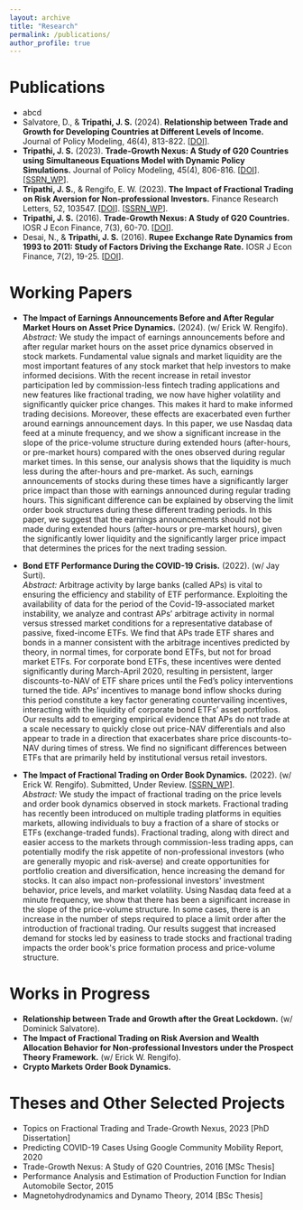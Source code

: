 ```yaml
---
layout: archive
title: "Research"
permalink: /publications/
author_profile: true
---
```


Publications
======
- abcd
- Salvatore, D., & **Tripathi, J. S.** (2024). **Relationship between Trade and Growth for Developing Countries at Different Levels of Income.** Journal of Policy Modeling, 46(4), 813-822. [[DOI](https://www.sciencedirect.com/science/article/pii/S016189382400070X?via%3Dihub)].
- **Tripathi, J. S.** (2023). **Trade-Growth Nexus: A Study of G20 Countries using Simultaneous Equations Model with Dynamic Policy Simulations.** Journal of Policy Modeling, 45(4), 806-816. [[DOI](https://www.sciencedirect.com/science/article/pii/S0161893823000662)]. [[SSRN_WP](https://papers.ssrn.com/sol3/papers.cfm?abstract_id=4595875)]. <br>
- **Tripathi, J. S.**, & Rengifo, E. W. (2023). **The Impact of Fractional Trading on Risk Aversion for Non-professional Investors.** Finance Research Letters, 52, 103547. [[DOI](https://www.sciencedirect.com/science/article/pii/S1544612322007231?via%3Dihub)]. [[SSRN_WP](https://papers.ssrn.com/sol3/papers.cfm?abstract_id=4208358)]. <br>
- **Tripathi, J. S.** (2016). **Trade-Growth Nexus: A Study of G20 Countries.** IOSR J Econ Finance, 7(3), 60-70.  [[DOI](https://www.iosrjournals.org/iosr-jef/papers/Vol7-Issue3/Version-2/G0703026070.pdf)]. <br>
- Desai, N., & **Tripathi, J. S.** (2016). **Rupee Exchange Rate Dynamics from 1993 to 2011: Study of Factors Driving the Exchange Rate.** IOSR J Econ Finance, 7(2), 19-25.  [[DOI](https://www.iosrjournals.org/iosr-jef/papers/Vol7-Issue2/Version-2/C0702021925.pdf)]. <br>

Working Papers
======
- **The Impact of Earnings Announcements Before and After Regular Market Hours on Asset Price Dynamics.** (2024). (w/ Erick W. Rengifo). <br>
*Abstract:* We study the impact of earnings announcements before and after regular market hours on the asset price dynamics observed in stock markets. Fundamental value signals and market liquidity are the most important features of any stock market that help investors to make informed decisions. With the recent increase in retail investor participation led by commission-less fintech trading applications and new features like fractional trading, we now have higher volatility and significantly quicker price changes. This makes it hard to make informed trading decisions. Moreover, these effects are exacerbated even further around earnings announcement days. In this paper, we use Nasdaq data feed at a minute frequency, and we show a significant increase in the slope of the price-volume structure during extended hours (after-hours, or pre-market hours) compared with the ones observed during regular market times. In this sense, our analysis shows that the liquidity is much less during the after-hours and pre-market. As such, earnings announcements of stocks during these times have a significantly larger price impact than those with earnings announced during regular trading hours. This significant difference can be explained by observing the limit order book structures during these different trading periods. In this paper, we suggest that the earnings announcements should not be made during extended hours (after-hours or pre-market hours), given the significantly lower liquidity and the significantly larger price impact that determines the prices for the next trading session. <br>

- **Bond ETF Performance During the COVID-19 Crisis.** (2022). (w/ Jay Surti). <br>
*Abstract:* Arbitrage activity by large banks (called APs) is vital to ensuring the efficiency and stability of ETF performance. Exploiting the availability of data for the period of the Covid-19-associated market instability, we analyze and contrast APs’ arbitrage activity in normal versus stressed market conditions for a representative database of passive, fixed-income ETFs. We find that APs trade ETF shares and bonds in a manner consistent with the arbitrage incentives predicted by theory, in normal times, for corporate bond ETFs, but not for broad market ETFs. For corporate bond ETFs, these incentives were dented significantly during March-April 2020, resulting in persistent, larger discounts-to-NAV of ETF share prices until the Fed’s policy interventions turned the tide. APs’ incentives to manage bond inflow shocks during this period constitute a key factor generating countervailing incentives, interacting with the liquidity of corporate bond ETFs’ asset portfolios. Our results add to emerging empirical evidence that APs do not trade at a scale necessary to quickly close out price-NAV differentials and also appear to trade in a direction that exacerbates share price discounts-to-NAV during times of stress. We find no significant differences between ETFs that are primarily held by institutional versus retail investors. <br>

- **The Impact of Fractional Trading on Order Book Dynamics.** (2022). (w/ Erick W. Rengifo). Submitted, Under Review. [[SSRN_WP](https://papers.ssrn.com/sol3/papers.cfm?abstract_id=4259584)]. <br>
*Abstract:* We study the impact of fractional trading on the price levels and order book dynamics observed in stock markets. Fractional trading has recently been introduced on multiple trading platforms in equities markets, allowing individuals to buy a fraction of a share of stocks or ETFs (exchange-traded funds). Fractional trading, along with direct and easier access to the markets through commission-less trading apps, can potentially modify the risk appetite of non-professional investors (who are generally myopic and risk-averse) and create opportunities for portfolio creation and diversification, hence increasing the demand for stocks. It can also impact non-professional investors' investment behavior, price levels, and market volatility. Using Nasdaq data feed at a minute frequency, we show that there has been a significant increase in the slope of the price-volume structure. In some cases, there is an increase in the number of steps required to place a limit order after the introduction of fractional trading. Our results suggest that increased demand for stocks led by easiness to trade stocks and fractional trading impacts the order book's price formation process and price-volume structure. <br>

Works in Progress
======
- **Relationship between Trade and Growth after the Great Lockdown.** (w/ Dominick Salvatore). <br>
- **The Impact of Fractional Trading on Risk Aversion and Wealth Allocation Behavior for Non-professional Investors under the Prospect Theory Framework.** (w/ Erick W. Rengifo). <br>
- **Crypto Markets Order Book Dynamics.** <br>

Theses and Other Selected Projects
======
- Topics on Fractional Trading and Trade-Growth Nexus, 2023 [PhD Dissertation] <br>
- Predicting COVID-19 Cases Using Google Community Mobility Report, 2020 <br>
- Trade-Growth Nexus: A Study of G20 Countries, 2016 [MSc Thesis] <br>
- Performance Analysis and Estimation of Production Function for Indian Automobile Sector, 2015 <br>
- Magnetohydrodynamics and Dynamo Theory, 2014 [BSc Thesis] <br>


<!--
{% if author.googlescholar %}
  You can also find my articles on <u><a href="{{author.googlescholar}}">my Google Scholar profile</a>.</u>
{% endif %}

{% include base_path %}

{% for post in site.publications reversed %}
  {% include archive-single.html %}
{% endfor %} 

- **Relationship Between Trade and Growth for Developing Countries at Different Levels of Income.** (2023). (w/ Dominick Salvatore). Submitted, Under Review. <br>
*Abstract:* We explore the relationship between trade openness and economic growth for 102 developing countries at different income levels using a simultaneous equations model from 2004-2019. The model is estimated using a full information maximum likelihood method for the developing high-income (HI), upper-middle-income (UMI), lower-middle-income (LMI), and low-income (LI) countries. We find that for developing HI, UMI, and LI countries, trade positively impacts growth which varies significantly in magnitude. Trade contributes significantly higher growth for developing HI countries when compared to developing UMI and LI countries. The results suggest that trade is positively related to growth, but it works as a handmaiden rather than a growth engine. On the other hand, for developing LMI countries, we find that trade negatively impacts growth. For developing LMI countries, trade contributes significantly to capital formation for these countries, leading to growth. Further, we also perform dynamic policy simulations based on the most advocated policies like increasing growth of exports, foreign capital inflows, curbing domestic inflation, etc. We find that these policies are not very effective in increasing the growth rate of the real per capita income. <br>

-->

